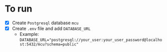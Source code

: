 # To run
- [x] Create `Postgresql` database `mcu`
- [x] Create `.env` file and add `DATABASE_URL` 
   - Example: `DATABASE_URL="postgresql://your_user:your_user_password@localhost:5432/mcu?schema=public"`


